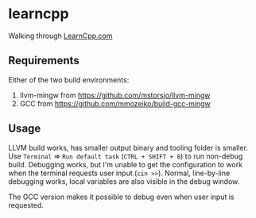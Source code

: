 # learncpp
Walking through [LearnCpp.com](https://www.learncpp.com/)

## Requirements

Either of the two build environments:

1. llvm-mingw from https://github.com/mstorsjo/llvm-mingw
2. GCC from https://github.com/mmozeiko/build-gcc-mingw

## Usage

LLVM build works, has smaller output binary and tooling folder is smaller. Use `Terminal` => `Run default task` (`CTRL + SHIFT + B`) to run non-debug build. Debugging works, but I'm unable to get the configuration to work when the terminal requests user input (`cin >>`). Normal, line-by-line debugging works, local variables are also visible in the debug window.

The GCC version makes it possible to debug even when user input is requested.